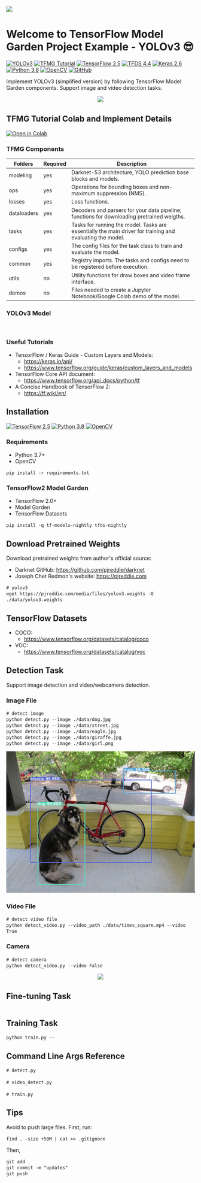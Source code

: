 
![](https://raw.githubusercontent.com/tf-models/readthedocs/main/official/projects/yolo3/assets/project_logo.png)

# Welcome to TensorFlow Model Garden Project Example - YOLOv3 :sunglasses:

[![YOLOv3](http://img.shields.io/badge/Paper-arXiv.1804.02767-B3181B?logo=arXiv)](https://arxiv.org/abs/1804.02767)
[![TFMG Tutorial](https://img.shields.io/badge/TFMG%20Tutorial-YOLO%20v3-F9AB00?logo=googlecolab)](https://githubtocolab.com/tf-models/readthedocs/blob/main/TFMG_Project_Tutorial_(v6).ipynb)
[![TensorFlow 2.5](https://img.shields.io/badge/TensorFlow-2.5-FF6F00?logo=tensorflow)](https://github.com/tensorflow/tensorflow/releases/tag/v2.4.0)
[![TFDS 4.4](https://img.shields.io/badge/TF%20Datasets-4.4-FF6F00?logo=tensorflow)](https://www.tensorflow.org/datasets/overview)
[![Keras 2.6](https://img.shields.io/badge/Keras-2.6-D00000?logo=keras)](https://keras.io/)
[![Python 3.8](https://img.shields.io/badge/Python-3.8-3776AB?logo=python)](https://www.python.org/downloads/release/python-379/)
[![OpenCV](https://img.shields.io/badge/OpenCV-4.5-5C3EE8?logo=opencv)](https://opencv.org/)
[![GitHub](https://img.shields.io/badge/Up%20to%20Date-passing-green?logo=github)]()


Implement YOLOv3 (simplified version) by following TensorFlow Model Garden components. Support image and video detection tasks. 

<p align="center">
    <img src="https://raw.githubusercontent.com/tf-models/readthedocs/main/official/projects/yolo3/assets/video_times_square.gif">
</p>

## TFMG Tutorial Colab and Implement Details

[![Open in Colab](https://colab.research.google.com/assets/colab-badge.svg)](https://githubtocolab.com/tf-models/readthedocs/blob/main/TFMG_Project_Tutorial_(v6).ipynb)


### TFMG Components

| Folders      | Required | Description             |
|-------------|----------|-------------------------------------------|
| modeling | yes      | Darknet-53 architecture, YOLO prediction base blocks and models.     |
| ops      | yes      | Operations for bounding boxes and non-maximum suppression (NMS).    |
| losses      | yes      | Loss functions.    |
| dataloaders | yes      | Decoders and parsers for your data pipeline; functions for downloading pretrained weigths.     |
| tasks       | yes      | Tasks for running the model. Tasks are essentially the main driver for training and evaluating the model.     |
| configs     | yes      | The  config  files for the task class to train and evaluate the model.      |
| common      | yes      | Registry imports. The tasks and configs need to be registered before execution.     |
| utils       | no       | Utility functions for draw boxes and video frame interface. |
| demos       | no       | Files needed to create a Jupyter Notebook/Google Colab demo of the model. |

### YOLOv3 Model

![]()

### Useful Tutorials

- TensorFlow / Keras Guide - Custom Layers and Models: 
    - https://keras.io/api/
    - https://www.tensorflow.org/guide/keras/custom_layers_and_models
- TensorFlow Core API document: 
    - https://www.tensorflow.org/api_docs/python/tf
- A Concise Handbook of TensorFlow 2: 
    - https://tf.wiki/en/


## Installation

[![TensorFlow 2.5](https://img.shields.io/badge/TensorFlow-2.5-FF6F00?logo=tensorflow)](https://github.com/tensorflow/tensorflow/releases/tag/v2.4.0)
[![Python 3.8](https://img.shields.io/badge/Python-3.8-3776AB?logo=python)](https://www.python.org/downloads/release/python-379/)
[![OpenCV](https://img.shields.io/badge/OpenCV-4.5-5C3EE8?logo=opencv)](https://opencv.org/)

### Requirements

- Python 3.7+
- OpenCV 

```
pip install -r requirements.txt
```

### TensorFlow2 Model Garden 

- TensorFlow 2.0+
- Model Garden
- TensorFlow Datasets


```
pip install -q tf-models-nightly tfds-nightly
```

## Download Pretrained Weights

Download pretrained weights from author's official source: 

- Darknet GitHub: https://github.com/pjreddie/darknet
- Joseph Chet Redmon's website: https://pjreddie.com

```
# yolov3
wget https://pjreddie.com/media/files/yolov3.weights -O ./data/yolov3.weights
```

## TensorFlow Datasets

- COCO: 
    - https://www.tensorflow.org/datasets/catalog/coco
- VOC: 
    - https://www.tensorflow.org/datasets/catalog/voc


## Detection Task

Support image detection and video/webcamera detection. 

### Image File

```
# detect image
python detect.py --image ./data/dog.jpg 
python detect.py --image ./data/street.jpg  
python detect.py --image ./data/eagle.jpg  
python detect.py --image ./data/giraffe.jpg 
python detect.py --image ./data/girl.png
```

<p align="center">
    <img src="outputs/output_dog.jpg">
</p>

### Video File 

```
# detect video file
python detect_video.py --video_path ./data/times_square.mp4 --video True
```

### Camera 

```
# detect camera
python detect_video.py --video False
```

<p align="center">
    <img src="https://raw.githubusercontent.com/tf-models/readthedocs/main/official/projects/yolo3/assets/video_times_square.gif">
</p>


## Fine-tuning Task

```

```


## Training Task

```
python train.py --
```


## Command Line Args Reference

```
# detect.py

# video_detect.py

# train.py

```

## Tips

Avoid to push large files. First, run: 
```
find . -size +50M | cat >> .gitignore
```
Then, 
```
git add .
git commit -m "updates"
git push 
```

